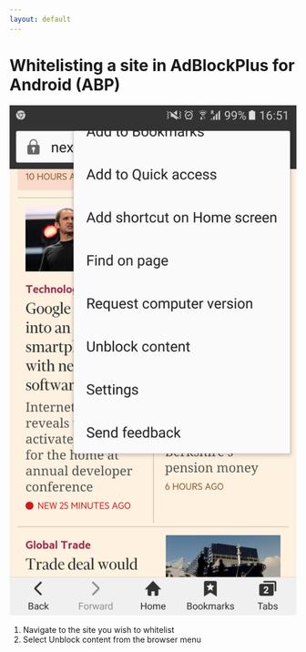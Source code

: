 ```yaml
---
layout: default
---
```

# Whitelisting a site in AdBlockPlus for Android (ABP)
![UBlockOrigin](./images/adBlockPlusAndroid.png)

1. Navigate to the site you wish to whitelist
1. Select Unblock content from the browser menu